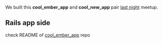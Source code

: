 We built this **cool_ember_app** and **cool_new_app** pair [last night](http://www.meetup.com/LA-Eastside-Ruby-Rails-Study-Group/events/225887815/) meetup.

## Rails app side

check README of [cool_ember_app](https://github.com/LARailsLearners/cool_ember_app) repo
